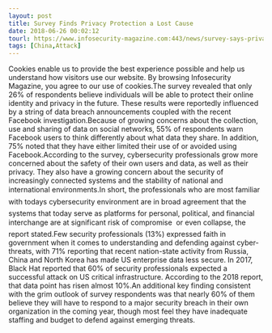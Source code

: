 ```yaml
---
layout: post
title: Survey Finds Privacy Protection a Lost Cause
date: 2018-06-26 00:02:12
tourl: https://www.infosecurity-magazine.com:443/news/survey-says-privacy-protection-is/
tags: [China,Attack]
---
```

Cookies enable us to provide the best experience possible and help us understand how visitors use our website. By browsing Infosecurity Magazine, you agree to our use of cookies.The survey revealed that only 26% of respondents believe individuals will be able to protect their online identity and privacy in the future. These results were reportedly influenced by a string of data breach announcements coupled with the recent Facebook investigation.Because of growing concerns about the collection, use and sharing of data on social networks, 55% of respondents warn Facebook users to think differently about what data they share. In addition, 75% noted that they have either limited their use of or avoided using Facebook.According to the survey, cybersecurity professionals grow more concerned about the safety of their own users and data, as well as their privacy. They also have a growing concern about the security of increasingly connected systems and the stability of national and international environments.In short, the professionals who are most familiar with todays cybersecurity environment are in broad agreement that the systems that today serve as platforms for personal, political, and financial interchange are at significant risk of compromise  or even collapse, the report stated.Few security professionals (13%) expressed faith in government when it comes to understanding and defending against cyber-threats, with 71% reporting that recent nation-state activity from Russia, China and North Korea has made US enterprise data less secure. In 2017, Black Hat reported that 60% of security professionals expected a successful attack on US critical infrastructure. According to the 2018 report, that data point has risen almost 10%.An additional key finding consistent with the grim outlook of survey respondents was that nearly 60% of them believe they will have to respond to a major security breach in their own organization in the coming year, though most feel they have inadequate staffing and budget to defend against emerging threats.